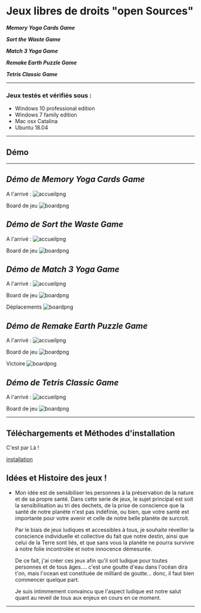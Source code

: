 # Jeux libres de droits "open Sources"

***Memory Yoga Cards Game***

***Sort the Waste Game***

***Match 3 Yoga Game***

***Remake Earth Puzzle Game***

***Tetris Classic Game***

---
### Jeux testés et vérifiés sous :
  - Windows 10 professional edition
  - Windows 7 family edition
  - Mac osx Catalina
  - Ubuntu 18.04
---

## Démo
---

***Démo de Memory Yoga Cards Game***
---
A l'arrivé :
![accueilpng](memory-1.png)

Board de jeu
![boardpng](memory-2.png)

***Démo de Sort the Waste Game***
---
A l'arrivé :
![accueilpng](sortwaste-1.png)

Board de jeu
![boardpng](sortwaste-2.png)

***Démo de Match 3 Yoga Game***
---
A l'arrivé :
![accueilpng](match3-0.png)

Board de jeu
![boardpng](match3-1.png)

Déplacements
![boardpng](match3-2.png)

***Démo de Remake Earth Puzzle Game***
---
A l'arrivé :
![accueilpng](remake-0.png)

Board de jeu
![boardpng](remake-1.png)

Victoire
![boardpng](remake-2.png)

***Démo de Tetris Classic Game***
---
A l'arrivé :
![accueilpng](tetris-1.png)

Board de jeu
![boardpng](tetris-2.png)


---
## Téléchargements et Méthodes d'installation

C'est par Là !

[installation](https://github.com/rodolphe37/install-games-repository/blob/master/tutoriel-installation-games/INSTALLATION.md)



## Idées et Histoire des jeux !

- Mon idée est de sensibiliser les personnes à la préservation de la nature et de sa propre santé.
  Dans cette serie de jeux, le sujet principal est soit la sensibilisation au tri des dechets, de la prise de conscience que la santé de notre planète n'est pas indéfinie, ou bien, que votre santé est importante pour votre avenir et celle de notre belle planète de surcroit.

  Par le biais de jeux ludiques et accessibles à tous, je souhaite réveiller la conscience individuelle et collective du fait que notre destin, ainsi que celui de la Terre sont liés, et que sans vous la planète ne pourra survivre à notre folie incontrolée et notre innocence démesurée.

  De ce fait, j'ai créer ces jeux afin qu'il soit ludique pour toutes personnes et de tous âges.... c'est une goutte d'eau dans l'océan dira t'on, mais l'ocean est constituée de milliard de goutte... donc, il faut bien commencer quelque part.

  Je suis intimmement convaincu que l'aspect ludique est notre salut quant au reveil de tous aux enjeux en cours en ce moment.

---
